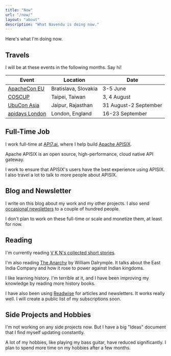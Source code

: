 ```yaml
---
title: "Now"
url: "/now/"
layout: "about"
description: "What Navendu is doing now."
---
```


Here's what I'm doing now.

## Travels

I will be at these events in the following months. Say hi!

| Event                                                 | Location             | Date                    |
| ----------------------------------------------------- | -------------------- | ----------------------- |
| [ApacheCon EU](https://eu.communityovercode.org)      | Bratislava, Slovakia | 3-5 June                |
| [COSCUP](https://coscup.org/)                         | Taipei, Taiwan       | 3, 4 August             |
| [UbuCon Asia](https://events.canonical.com/event/47/) | Jaipur, Rajasthan    | 31 August-2 September   |
| [apidays London](https://www.apidays.global/london)   | London, England      | 16-23 September         |

## Full-Time Job

I work full-time at [API7.ai](https://api7.ai/), where I help build [Apache APISIX](https://apisix.apache.org/).

Apache APISIX is an open source, high-performance, cloud native API gateway.

I work to ensure that APISIX's users have the best experience using APISIX. I also travel a lot to talk to more people about APISIX.

## Blog and Newsletter

I write on this blog about my work and my other projects. I also send [occasional newsletters](/subscribe/) to a couple of hundred people.

I don't plan to work on these full-time or scale and monetize them, at least for now.

## Reading

I'm currently reading [V K N\'s collected short stories](https://www.goodreads.com/book/show/17971843-v-k-n).

I'm also reading [The Anarchy](https://www.goodreads.com/book/show/42972023-the-anarchy) by William Dalrymple. It talks about the East India Company and how it rose to power against Indian kingdoms.

I like learning history. I'm terrible at it, and I have been improving my knowledge by reading more history books.

I have also been using [Readwise](https://readwise.io/i/navendu4) for articles and newsletters. It works really well. I will create a public list of my subscriptions soon.

## Side Projects and Hobbies

I'm not working on any side projects now. But I have a big "Ideas" document that I find myself updating constantly.

A lot of my hobbies, like playing my bass guitar, have reduced significantly. I plan to spend more time on my hobbies after a few months.
